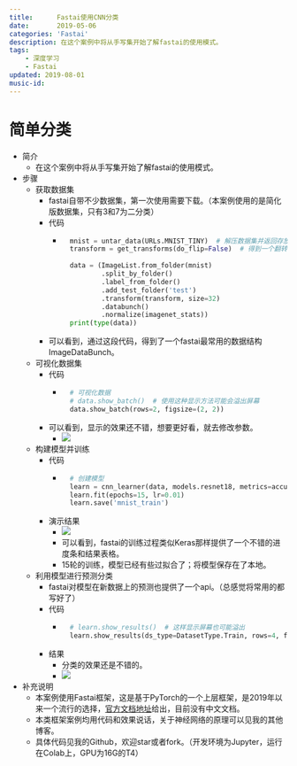 ```yaml
---
title:      Fastai使用CNN分类
date:       2019-05-06
categories: 'Fastai'
description: 在这个案例中将从手写集开始了解fastai的使用模式。
tags:
    - 深度学习
    - Fastai
updated: 2019-08-01
music-id: 
---
```

# 简单分类
- 简介
	- 在这个案例中将从手写集开始了解fastai的使用模式。
- 步骤
	- 获取数据集
		- fastai自带不少数据集，第一次使用需要下载。（本案例使用的是简化版数据集，只有3和7为二分类）
		- 代码
			- ```python
				mnist = untar_data(URLs.MNIST_TINY)  # 解压数据集并返回存放路径
				transform = get_transforms(do_flip=False)  # 得到一个翻转的转化器
				
				data = (ImageList.from_folder(mnist)
				        .split_by_folder()          
				        .label_from_folder()
				        .add_test_folder('test')
				        .transform(transform, size=32)
				        .databunch()
				        .normalize(imagenet_stats)) 
				print(type(data))
				```
		- 可以看到，通过这段代码，得到了一个fastai最常用的数据结构ImageDataBunch。
	- 可视化数据集
		- 代码
			- ```python
				# 可视化数据
				# data.show_batch()  # 使用这种显示方法可能会溢出屏幕
				data.show_batch(rows=2, figsize=(2, 2))
				```
		- 可以看到，显示的效果还不错，想要更好看，就去修改参数。
			- ![](https://img-blog.csdnimg.cn/20190506205714738.png)
	- 构建模型并训练
		- 代码
			- ```python
				# 创建模型
				learn = cnn_learner(data, models.resnet18, metrics=accuracy)  # 创建模型，使用预训练模型
				learn.fit(epochs=15, lr=0.01)
				learn.save('mnist_train')
				```
		- 演示结果
			- ![](https://img-blog.csdnimg.cn/20190506205856853.png)
			- 可以看到，fastai的训练过程类似Keras那样提供了一个不错的进度条和结果表格。
			- 15轮的训练，模型已经有些过拟合了；将模型保存在了本地。
	- 利用模型进行预测分类
		- fastai对模型在新数据上的预测也提供了一个api。（总感觉将常用的都写好了）
		- 代码
			- ```python
				# learn.show_results()  # 这样显示屏幕也可能溢出
				learn.show_results(ds_type=DatasetType.Train, rows=4, figsize=(8,10))  # 这里指定数据分布类型为Train这样就不会显示有序数据而是打乱显示
				```
		- 结果
			- 分类的效果还是不错的。
			- ![](https://img-blog.csdnimg.cn/20190506210723886.png)
- 补充说明
	- 本案例使用Fastai框架，这是基于PyTorch的一个上层框架，是2019年以来一个流行的选择，[官方文档地址](https://docs.fast.ai/)给出，目前没有中文文档。
	- 本类框架案例均用代码和效果说话，关于神经网络的原理可以见我的其他博客。
	- 具体代码见我的Github，欢迎star或者fork。（开发环境为Jupyter，运行在Colab上，GPU为16G的T4）